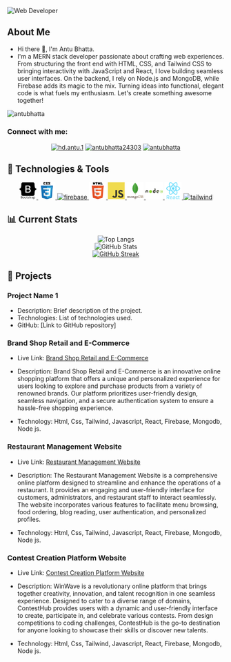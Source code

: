 ![Web Developer](https://drive.google.com/uc?id=1auzhxobl-tvIkwrUrzi_aI_ZDz5cZorB)



## About Me
- Hi there 👋, I'm Antu Bhatta.
 - I'm a MERN stack developer passionate about crafting web experiences. From structuring the front end with HTML, CSS, and Tailwind CSS to bringing interactivity with JavaScript and React, I love building seamless user interfaces. On the backend, I rely on Node.js and MongoDB, while Firebase adds its magic to the mix. Turning ideas into functional, elegant code is what fuels my enthusiasm. Let's create something awesome together!


<p align="left"> <img src="https://komarev.com/ghpvc/?username=antubhatta&label=Profile%20views&color=0e75b6&style=flat" alt="antubhatta" /> </p>

### Connect with me:

<p align="center">
<a href="https://fb.com/hd.antu.1" target="blank"><img align="center" src="https://raw.githubusercontent.com/rahuldkjain/github-profile-readme-generator/master/src/images/icons/Social/facebook.svg" alt="hd.antu.1" height="30" width="40" /></a>
  <a href="https://twitter.com/antubhatta24303" target="blank"><img align="center" src="https://raw.githubusercontent.com/rahuldkjain/github-profile-readme-generator/master/src/images/icons/Social/twitter.svg" alt="antubhatta24303" height="30" width="40" /></a>
  <a href="https://instagram.com/antubhatta" target="blank"><img align="center" src="https://raw.githubusercontent.com/rahuldkjain/github-profile-readme-generator/master/src/images/icons/Social/instagram.svg" alt="antubhatta" height="30" width="40" /></a>
  
</p>

## 💼 Technologies & Tools

<p align="center">
  <a href="https://getbootstrap.com" target="_blank" rel="noreferrer"> <img src="https://raw.githubusercontent.com/devicons/devicon/master/icons/bootstrap/bootstrap-plain-wordmark.svg" alt="bootstrap" width="40" height="40"/> </a>
  <a href="https://www.w3schools.com/css/" target="_blank" rel="noreferrer"> <img src="https://raw.githubusercontent.com/devicons/devicon/master/icons/css3/css3-original-wordmark.svg" alt="css3" width="40" height="40"/> </a>
  <a href="https://firebase.google.com/" target="_blank" rel="noreferrer"> <img src="https://www.vectorlogo.zone/logos/firebase/firebase-icon.svg" alt="firebase" width="40" height="40"/> </a>
  <a href="https://www.w3.org/html/" target="_blank" rel="noreferrer"> <img src="https://raw.githubusercontent.com/devicons/devicon/master/icons/html5/html5-original-wordmark.svg" alt="html5" width="40" height="40"/> </a>
  <a href="https://developer.mozilla.org/en-US/docs/Web/JavaScript" target="_blank" rel="noreferrer"> <img src="https://raw.githubusercontent.com/devicons/devicon/master/icons/javascript/javascript-original.svg" alt="javascript" width="40" height="40"/> </a>
  <a href="https://www.mongodb.com/" target="_blank" rel="noreferrer"> <img src="https://raw.githubusercontent.com/devicons/devicon/master/icons/mongodb/mongodb-original-wordmark.svg" alt="mongodb" width="40" height="40"/> </a>
  <a href="https://nodejs.org" target="_blank" rel="noreferrer"> <img src="https://raw.githubusercontent.com/devicons/devicon/master/icons/nodejs/nodejs-original-wordmark.svg" alt="nodejs" width="40" height="40"/> </a>
  <a href="https://reactjs.org/" target="_blank" rel="noreferrer"> <img src="https://raw.githubusercontent.com/devicons/devicon/master/icons/react/react-original-wordmark.svg" alt="react" width="40" height="40"/> </a>
  <a href="https://tailwindcss.com/" target="_blank" rel="noreferrer"> <img src="https://www.vectorlogo.zone/logos/tailwindcss/tailwindcss-icon.svg" alt="tailwind" width="40" height="40"/> </a>
</p>



## 📊 Current Stats
<div align="center">
  <img src="https://github-readme-stats.vercel.app/api/top-langs?username=antubhatta&theme=dracula&show_icons=true&locale=en&layout=compact" alt="Top Langs">
</div>
<div align="center">
  <img src="https://github-readme-stats.vercel.app/api?username=antubhatta&theme=dracula&show_icons=true&locale=en" alt="GitHub Stats">
</div>

<div align="center">
  <a href="https://git.io/streak-stats">
    <img src="https://github-readme-streak-stats.herokuapp.com?user=antubhatta&theme=dracula" alt="GitHub Streak">
  </a>
</div>

## 🌱 Projects

### Project Name 1
- Description: Brief description of the project.
- Technologies: List of technologies used.
- GitHub: [Link to GitHub repository]

### Brand Shop Retail and E-Commerce
- Live Link: [Brand Shop Retail and E-Commerce](https://self-module-51.web.app/)

- Description: Brand Shop Retail and E-Commerce is an innovative online shopping platform that offers a unique and personalized experience for users looking to explore and purchase products from a variety of renowned brands. Our platform prioritizes user-friendly design, seamless navigation, and a secure authentication system to ensure a hassle-free shopping experience.

- Technology: Html, Css, Tailwind, Javascript, React, Firebase, Mongodb, Node js.

### Restaurant Management Website
- Live Link: [Restaurant Management Website](https://restaurent-management-476f8.web.app/)

- Description: The Restaurant Management Website is a comprehensive online platform designed to streamline and enhance the operations of a restaurant. It provides an engaging and user-friendly interface for customers, administrators, and restaurant staff to interact seamlessly. The website incorporates various features to facilitate menu browsing, food ordering, blog reading, user authentication, and personalized profiles.

- Technology: Html, Css, Tailwind, Javascript, React, Firebase, Mongodb, Node js.

### Contest Creation Platform Website
- Live Link: [Contest Creation Platform Website](https://win-wave-12.web.app/)

- Description: WinWave is a revolutionary online platform that brings together creativity, innovation, and talent recognition in one seamless experience. Designed to cater to a diverse range of domains, ContestHub provides users with a dynamic and user-friendly interface to create, participate in, and celebrate various contests. From design competitions to coding challenges, ContestHub is the go-to destination for anyone looking to showcase their skills or discover new talents.

- Technology: Html, Css, Tailwind, Javascript, React, Firebase, Mongodb, Node js.


